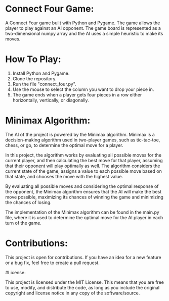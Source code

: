 # Connect Four Game:

A Connect Four game built with Python and Pygame. The game allows the player to play against an AI opponent. The game board is represented as a two-dimensional numpy array and the AI uses a simple heuristic to make its moves.

# How To Play:

1. Install Python and Pygame.
2. Clone the repository.
3. Run the file "connect_four.py".
4. Use the mouse to select the column you want to drop your piece in.
5. The game ends when a player gets four pieces in a row either horizontally, vertically, or diagonally.

# Minimax Algorithm:

The AI of the project is powered by the Minimax algorithm. Minimax is a decision-making algorithm used in two-player games, such as tic-tac-toe, chess, or go, to determine the optimal move for a player.

In this project, the algorithm works by evaluating all possible moves for the current player, and then calculating the best move for that player, assuming that their opponent will play optimally as well. The algorithm considers the current state of the game, assigns a value to each possible move based on that state, and chooses the move with the highest value.

By evaluating all possible moves and considering the optimal response of the opponent, the Minimax algorithm ensures that the AI will make the best move possible, maximizing its chances of winning the game and minimizing the chances of losing.

The implementation of the Minimax algorithm can be found in the main.py file, where it is used to determine the optimal move for the AI player in each turn of the game.

# Contributions:

This project is open for contributions. If you have an idea for a new feature or a bug fix, feel free to create a pull request.

#License:

This project is licensed under the MIT License. This means that you are free to use, modify, and distribute the code, as long as you include the original copyright and license notice in any copy of the software/source.
